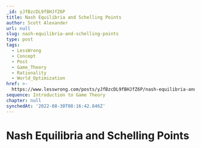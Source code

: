 ```yaml
---
_id: yJfBzcDL9fBHJfZ6P
title: Nash Equilibria and Schelling Points
author: Scott Alexander
url: null
slug: nash-equilibria-and-schelling-points
type: post
tags:
  - LessWrong
  - Concept
  - Post
  - Game_Theory
  - Rationality
  - World_Optimization
href: >-
  https://www.lesswrong.com/posts/yJfBzcDL9fBHJfZ6P/nash-equilibria-and-schelling-points
sequence: Introduction to Game Theory
chapter: null
synchedAt: '2022-08-30T08:16:42.846Z'
---
```


# Nash Equilibria and Schelling Points
